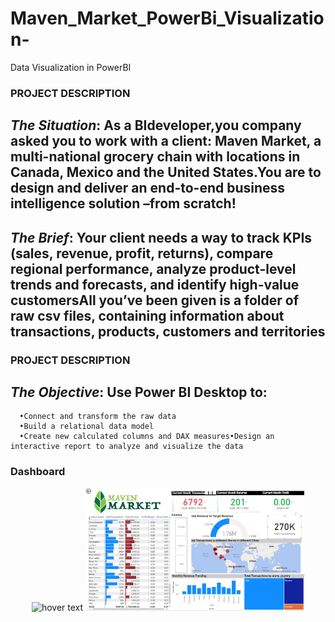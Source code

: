 # Maven_Market_PowerBi_Visualization-
Data Visualization in PowerBI 

### PROJECT DESCRIPTION

## *The Situation*: As a BIdeveloper,you company asked you to work with a client: Maven Market, a multi-national grocery chain with locations in Canada, Mexico and the United States.You are to design and deliver an end-to-end business intelligence solution –from scratch!

## *The  Brief*: Your client needs a way to track KPIs (sales, revenue, profit, returns), compare regional performance, analyze product-level trends and forecasts, and identify high-value customersAll you’ve been given is a folder of raw csv files, containing information about transactions, products, customers and territories

### PROJECT DESCRIPTION
## *The Objective*: Use Power BI Desktop to: 
      •Connect and transform the raw data
      •Build a relational data model
      •Create new calculated columns and DAX measures•Design an interactive report to analyze and visualize the data
      
  ### Dashboard 


<p align="center">
  <img src="Screenshot (94).pnge" width="350" title="hover text">
  <img src="Screenshot (94).png" width="350" alt="accessibility text">
</p>
